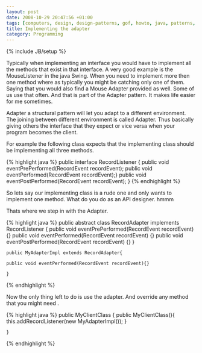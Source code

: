 ```yaml
---
layout: post
date: 2008-10-29 20:47:56 +01:00
tags: [computers, design, design-patterns, gof, howto, java, patterns, programming, software, software-development, adapter-pattern, adapter]
title: Implementing the adapter
category: Programming
---
```

{% include JB/setup %}

Typically when implementing an interface you would have to implement all the methods that exist in that interface.  A very good example is the MouseListener in the java Swing. When you need to implement more then one method where as typically you might be catching only one of them.  Saying that you would also find a Mouse Adapter provided as well. Some of us use that often. And that is part of the Adapter pattern. It makes life easier for me sometimes.

Adapter a structural pattern will let you adapt to a different environment. The joining between different environment is called Adapter. Thus basically giving others the interface that they expect or vice versa when your program becomes the client.

For example the following class expects that the implementing class should be implementing all three methods.

{% highlight java %}
	public interface RecordListener {
		public void eventPrePerformed(RecordEvent recordEvent);
		public void eventPerformed(RecordEvent recordEvent);}
		public void eventPostPerformed(RecordEvent recordEvent);
	}
{% endhighlight %}

So lets say our implementing class is a rude one and only wants to implement one method. What do you do as an API designer. hmmm

Thats where we step in with the Adapter.

{% highlight java %}
	public abstract class RecordAdapter implements RecordListener {
		public void eventPrePerformed(RecordEvent recordEvent) {}
		public void eventPerformed(RecordEvent recordEvent) {}
		public void eventPostPerformed(RecordEvent recordEvent) {}
	}

	public MyAdapterImpl extends RecordAdapter{

	public void eventPerformed(RecordEvent recordEvent){}

	}
{% endhighlight %}


Now the only thing left to do is use the adapter. And override any method that you might need .

{% highlight java %}
	public MyClientClass {
		public MyClientClass(){
			this.addRecordListener(new MyAdapterImpl());
		}

	}
{% endhighlight %}
